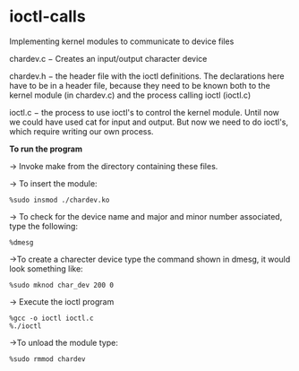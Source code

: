 # ioctl-calls
Implementing kernel modules to communicate to device files

chardev.c − Creates an input/output character device

chardev.h − the header file with the ioctl definitions. The declarations here have to be in a header file, because they need to be known both to the kernel module (in chardev.c) and the process calling ioctl (ioctl.c)

ioctl.c − the process to use ioctl's to control the kernel module. Until now we could have used cat for input and output. But now we need to do ioctl's, which require writing our own process.

**To run the program**

-> Invoke make from the directory containing these files.

-> To insert the module:

	%sudo insmod ./chardev.ko

-> To check for the device name and major and minor number associated, type the following:

	%dmesg

->To create a charecter device type the command shown in dmesg, it would look something like:
	
	%sudo mknod char_dev 200 0

-> Execute the ioctl program
	
	%gcc -o ioctl ioctl.c
	%./ioctl

->To unload the module type:
	
	%sudo rmmod chardev
